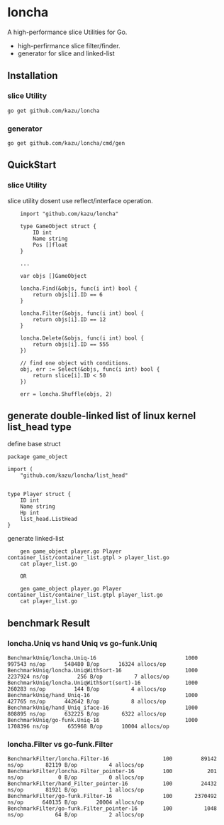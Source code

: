 # loncha
A high-performance slice Utilities for Go.
* high-perfirmance slice filter/finder.
* generator for slice and linked-list 

## Installation

### slice Utility 

    go get github.com/kazu/loncha

### generator 

    go get github.com/kazu/loncha/cmd/gen

## QuickStart 

### slice Utility

slice utility dosent use reflect/interface operation.

```
    import "github.com/kazu/loncha"

    type GameObject struct {
        ID int
        Name string
        Pos []float
    }

    ...

    var objs []GameObject

    loncha.Find(&objs, func(i int) bool {
        return objs[i].ID == 6
    } 

    loncha.Filter(&objs, func(i int) bool {
        return objs[i].ID == 12
    } 

	loncha.Delete(&objs, func(i int) bool {
		return objs[i].ID == 555
	})

    // find one object with conditions.
    obj, err := Select(&objs, func(i int) bool {
		return slice[i].ID < 50
	})

    err = loncha.Shuffle(objs, 2)
```

## generate double-linked list of linux kernel list_head type

define base struct

```
package game_object

import (
    "github.com/kazu/loncha/list_head"


type Player struct {
    ID int
    Name string
    Hp int
    list_head.ListHead
}
```

generate linked-list

```
    gen game_object player.go Player container_list/container_list.gtpl > player_list.go
    cat player_list.go

    OR

    gen game_object player.go Player container_list/container_list.gtpl player_list.go
    cat player_list.go
```
## benchmark Result


### loncha.Uniq vs hand Uniq vs go-funk.Uniq
```
BenchmarkUniq/loncha.Uniq-16         	    			1000	    997543 ns/op	  548480 B/op	   16324 allocs/op
BenchmarkUniq/loncha.UniqWithSort-16 	    			1000	   2237924 ns/op	     256 B/op	       7 allocs/op
BenchmarkUniq/loncha.UniqWithSort(sort)-16         	    1000	    260283 ns/op	     144 B/op	       4 allocs/op
BenchmarkUniq/hand_Uniq-16                          	1000	    427765 ns/op	  442642 B/op	       8 allocs/op
BenchmarkUniq/hand_Uniq_iface-16                    	1000	    808895 ns/op	  632225 B/op	    6322 allocs/op
BenchmarkUniq/go-funk.Uniq-16                       	1000	   1708396 ns/op	  655968 B/op	   10004 allocs/op
```

### loncha.Filter vs go-funk.Filter

```
BenchmarkFilter/loncha.Filter-16         	     100	     89142 ns/op	   82119 B/op	       4 allocs/op
BenchmarkFilter/loncha.Filter_pointer-16 	     100	       201 ns/op	       0 B/op	       0 allocs/op
BenchmarkFilter/hand_Filter_pointer-16   	     100	     24432 ns/op	   81921 B/op	       1 allocs/op
BenchmarkFilter/go-funk.Filter-16        	     100	   2370492 ns/op	  640135 B/op	   20004 allocs/op
BenchmarkFilter/go-funk.Filter_pointer-16        100	      1048 ns/op	      64 B/op	       2 allocs/op
```
